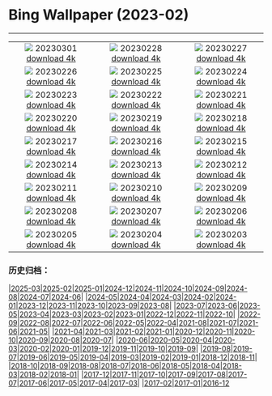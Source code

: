 # Bing Wallpaper (2023-02)
**************
| | | |
|:-:|:-:|:-:|
| ![](https://www.bing.com/th?id=OHR.AtraniAmalfi_EN-US0095082556_1920x1080.jpg) 20230301 [download 4k](https://www.bing.com/th?id=OHR.AtraniAmalfi_EN-US0095082556_UHD.jpg) | ![](https://www.bing.com/th?id=OHR.PolarBearFrost_EN-US9888741440_1920x1080.jpg) 20230228 [download 4k](https://www.bing.com/th?id=OHR.PolarBearFrost_EN-US9888741440_UHD.jpg) | ![](https://www.bing.com/th?id=OHR.CanopyPeru_EN-US9715922202_1920x1080.jpg) 20230227 [download 4k](https://www.bing.com/th?id=OHR.CanopyPeru_EN-US9715922202_UHD.jpg) |
| ![](https://www.bing.com/th?id=OHR.BryceAnniv_EN-US9498074213_1920x1080.jpg) 20230226 [download 4k](https://www.bing.com/th?id=OHR.BryceAnniv_EN-US9498074213_UHD.jpg) | ![](https://www.bing.com/th?id=OHR.RichmondParkDuck_EN-US9381974155_1920x1080.jpg) 20230225 [download 4k](https://www.bing.com/th?id=OHR.RichmondParkDuck_EN-US9381974155_UHD.jpg) | ![](https://www.bing.com/th?id=OHR.BlueWinterParis_EN-US2358774284_1920x1080.jpg) 20230224 [download 4k](https://www.bing.com/th?id=OHR.BlueWinterParis_EN-US2358774284_UHD.jpg) |
| ![](https://www.bing.com/th?id=OHR.FreedomRallyChi_EN-US2565810173_1920x1080.jpg) 20230223 [download 4k](https://www.bing.com/th?id=OHR.FreedomRallyChi_EN-US2565810173_UHD.jpg) | ![](https://www.bing.com/th?id=OHR.MardiGrasNOLA_EN-US2138635038_1920x1080.jpg) 20230222 [download 4k](https://www.bing.com/th?id=OHR.MardiGrasNOLA_EN-US2138635038_UHD.jpg) | ![](https://www.bing.com/th?id=OHR.PresDayDC_EN-US2054662773_1920x1080.jpg) 20230221 [download 4k](https://www.bing.com/th?id=OHR.PresDayDC_EN-US2054662773_UHD.jpg) |
| ![](https://www.bing.com/th?id=OHR.MauiWhale_EN-US1928366389_1920x1080.jpg) 20230220 [download 4k](https://www.bing.com/th?id=OHR.MauiWhale_EN-US1928366389_UHD.jpg) | ![](https://www.bing.com/th?id=OHR.EbenIceCave_EN-US1839710567_1920x1080.jpg) 20230219 [download 4k](https://www.bing.com/th?id=OHR.EbenIceCave_EN-US1839710567_UHD.jpg) | ![](https://www.bing.com/th?id=OHR.BirdcountAllen_EN-US1766542066_1920x1080.jpg) 20230218 [download 4k](https://www.bing.com/th?id=OHR.BirdcountAllen_EN-US1766542066_UHD.jpg) |
| ![](https://www.bing.com/th?id=OHR.FireFallYosemite_EN-US1696286356_1920x1080.jpg) 20230217 [download 4k](https://www.bing.com/th?id=OHR.FireFallYosemite_EN-US1696286356_UHD.jpg) | ![](https://www.bing.com/th?id=OHR.HippoDayChobe_EN-US1475666654_1920x1080.jpg) 20230216 [download 4k](https://www.bing.com/th?id=OHR.HippoDayChobe_EN-US1475666654_UHD.jpg) | ![](https://www.bing.com/th?id=OHR.OtaruIgloo_EN-US1380797135_1920x1080.jpg) 20230215 [download 4k](https://www.bing.com/th?id=OHR.OtaruIgloo_EN-US1380797135_UHD.jpg) |
| ![](https://www.bing.com/th?id=OHR.MoonValley_EN-US1284273095_1920x1080.jpg) 20230214 [download 4k](https://www.bing.com/th?id=OHR.MoonValley_EN-US1284273095_UHD.jpg) | ![](https://www.bing.com/th?id=OHR.BoobyDarwinDay_EN-US7558308740_1920x1080.jpg) 20230213 [download 4k](https://www.bing.com/th?id=OHR.BoobyDarwinDay_EN-US7558308740_UHD.jpg) | ![](https://www.bing.com/th?id=OHR.DarkSkiesDV_EN-US5129041284_1920x1080.jpg) 20230212 [download 4k](https://www.bing.com/th?id=OHR.DarkSkiesDV_EN-US5129041284_UHD.jpg) |
| ![](https://www.bing.com/th?id=OHR.EpidaurusGreece_EN-US0957261511_1920x1080.jpg) 20230211 [download 4k](https://www.bing.com/th?id=OHR.EpidaurusGreece_EN-US0957261511_UHD.jpg) | ![](https://www.bing.com/th?id=OHR.LowerAntelopeAZ_EN-US3547494170_1920x1080.jpg) 20230210 [download 4k](https://www.bing.com/th?id=OHR.LowerAntelopeAZ_EN-US3547494170_UHD.jpg) | ![](https://www.bing.com/th?id=OHR.NorwayRestArea_EN-US3474268008_1920x1080.jpg) 20230209 [download 4k](https://www.bing.com/th?id=OHR.NorwayRestArea_EN-US3474268008_UHD.jpg) |
| ![](https://www.bing.com/th?id=OHR.MedievalLabro_EN-US3411281136_1920x1080.jpg) 20230208 [download 4k](https://www.bing.com/th?id=OHR.MedievalLabro_EN-US3411281136_UHD.jpg) | ![](https://www.bing.com/th?id=OHR.WaitangiFjordlandNP_EN-US6375624505_1920x1080.jpg) 20230207 [download 4k](https://www.bing.com/th?id=OHR.WaitangiFjordlandNP_EN-US6375624505_UHD.jpg) | ![](https://www.bing.com/th?id=OHR.MonarchPismo_EN-US3162751009_1920x1080.jpg) 20230206 [download 4k](https://www.bing.com/th?id=OHR.MonarchPismo_EN-US3162751009_UHD.jpg) |
| ![](https://www.bing.com/th?id=OHR.RosaParksBus_EN-US3109740887_1920x1080.jpg) 20230205 [download 4k](https://www.bing.com/th?id=OHR.RosaParksBus_EN-US3109740887_UHD.jpg) | ![](https://www.bing.com/th?id=OHR.QuebecFrontenac_EN-US3034032069_1920x1080.jpg) 20230204 [download 4k](https://www.bing.com/th?id=OHR.QuebecFrontenac_EN-US3034032069_UHD.jpg) | ![](https://www.bing.com/th?id=OHR.GroundhogThree_EN-US2975789647_1920x1080.jpg) 20230203 [download 4k](https://www.bing.com/th?id=OHR.GroundhogThree_EN-US2975789647_UHD.jpg) |

### 历史归档：

|[2025-03](/../2025-03/2025-03.md)|[2025-02](/../2025-02/2025-02.md)|[2025-01](/../2025-01/2025-01.md)|[2024-12](/../2024-12/2024-12.md)|[2024-11](/../2024-11/2024-11.md)|[2024-10](/../2024-10/2024-10.md)|[2024-09](/../2024-09/2024-09.md)|[2024-08](/../2024-08/2024-08.md)|[2024-07](/../2024-07/2024-07.md)|[2024-06](/../2024-06/2024-06.md)|
|[2024-05](/../2024-05/2024-05.md)|[2024-04](/../2024-04/2024-04.md)|[2024-03](/../2024-03/2024-03.md)|[2024-02](/../2024-02/2024-02.md)|[2024-01](/../2024-01/2024-01.md)|[2023-12](/../2023-12/2023-12.md)|[2023-11](/../2023-11/2023-11.md)|[2023-10](/../2023-10/2023-10.md)|[2023-09](/../2023-09/2023-09.md)|[2023-08](/../2023-08/2023-08.md)|
|[2023-07](/../2023-07/2023-07.md)|[2023-06](/../2023-06/2023-06.md)|[2023-05](/../2023-05/2023-05.md)|[2023-04](/../2023-04/2023-04.md)|[2023-03](/../2023-03/2023-03.md)|[2023-02](/2023-02.md)|[2023-01](/../2023-01/2023-01.md)|[2022-12](/../2022-12/2022-12.md)|[2022-11](/../2022-11/2022-11.md)|[2022-10](/../2022-10/2022-10.md)|
|[2022-09](/../2022-09/2022-09.md)|[2022-08](/../2022-08/2022-08.md)|[2022-07](/../2022-07/2022-07.md)|[2022-06](/../2022-06/2022-06.md)|[2022-05](/../2022-05/2022-05.md)|[2022-04](/../2022-04/2022-04.md)|[2021-08](/../2021-08/2021-08.md)|[2021-07](/../2021-07/2021-07.md)|[2021-06](/../2021-06/2021-06.md)|[2021-05](/../2021-05/2021-05.md)|
|[2021-04](/../2021-04/2021-04.md)|[2021-03](/../2021-03/2021-03.md)|[2021-02](/../2021-02/2021-02.md)|[2021-01](/../2021-01/2021-01.md)|[2020-12](/../2020-12/2020-12.md)|[2020-11](/../2020-11/2020-11.md)|[2020-10](/../2020-10/2020-10.md)|[2020-09](/../2020-09/2020-09.md)|[2020-08](/../2020-08/2020-08.md)|[2020-07](/../2020-07/2020-07.md)|
|[2020-06](/../2020-06/2020-06.md)|[2020-05](/../2020-05/2020-05.md)|[2020-04](/../2020-04/2020-04.md)|[2020-03](/../2020-03/2020-03.md)|[2020-02](/../2020-02/2020-02.md)|[2020-01](/../2020-01/2020-01.md)|[2019-12](/../2019-12/2019-12.md)|[2019-11](/../2019-11/2019-11.md)|[2019-10](/../2019-10/2019-10.md)|[2019-09](/../2019-09/2019-09.md)|
|[2019-08](/../2019-08/2019-08.md)|[2019-07](/../2019-07/2019-07.md)|[2019-06](/../2019-06/2019-06.md)|[2019-05](/../2019-05/2019-05.md)|[2019-04](/../2019-04/2019-04.md)|[2019-03](/../2019-03/2019-03.md)|[2019-02](/../2019-02/2019-02.md)|[2019-01](/../2019-01/2019-01.md)|[2018-12](/../2018-12/2018-12.md)|[2018-11](/../2018-11/2018-11.md)|
|[2018-10](/../2018-10/2018-10.md)|[2018-09](/../2018-09/2018-09.md)|[2018-08](/../2018-08/2018-08.md)|[2018-07](/../2018-07/2018-07.md)|[2018-06](/../2018-06/2018-06.md)|[2018-05](/../2018-05/2018-05.md)|[2018-04](/../2018-04/2018-04.md)|[2018-03](/../2018-03/2018-03.md)|[2018-02](/../2018-02/2018-02.md)|[2018-01](/../2018-01/2018-01.md)|
|[2017-12](/../2017-12/2017-12.md)|[2017-11](/../2017-11/2017-11.md)|[2017-10](/../2017-10/2017-10.md)|[2017-09](/../2017-09/2017-09.md)|[2017-08](/../2017-08/2017-08.md)|[2017-07](/../2017-07/2017-07.md)|[2017-06](/../2017-06/2017-06.md)|[2017-05](/../2017-05/2017-05.md)|[2017-04](/../2017-04/2017-04.md)|[2017-03](/../2017-03/2017-03.md)|
|[2017-02](/../2017-02/2017-02.md)|[2017-01](/../2017-01/2017-01.md)|[2016-12](/../2016-12/2016-12.md)